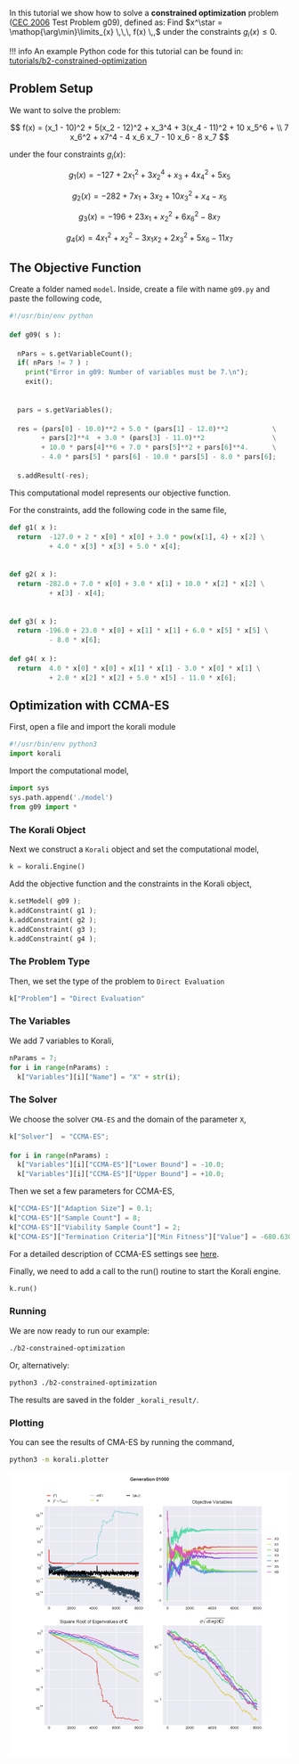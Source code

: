 

In this tutorial we show how to solve a **constrained optimization** problem ([CEC 2006](http://web.mysites.ntu.edu.sg/epnsugan/PublicSite/Shared%20Documents/CEC-2006/technical_report.pdf) Test Problem g09), defined as: Find $x^\star = \mathop{\arg\min}\limits_{x}  \,\,\, f(x) \,,$ under the constraints $g_i(x) \leq 0.$


!!! info
	An example Python code for this tutorial can be found in:
	[tutorials/b2-constrained-optimization](https://github.com/cselab/skorali/blob/master/tutorials/b2-constrained-optimization)


## Problem Setup

We want to solve the problem:

$$ f(x) = (x_1 - 10)^2 + 5(x_2 - 12)^2 + x_3^4  + 3(x_4 - 11)^2 + 10 x_5^6 + \\
7 x_6^2 + x7^4 - 4 x_6 x_7 - 10  x_6 - 8 x_7 $$

under the four constraints $g_i(x)$:

$$
g_1(x) = -127 + 2x_1^2 + 3 x_2^4 + x_3 + 4x_4^2 + 5x_5
$$

$$
g_2(x) = -282 + 7x_1 + 3x_2 + 10x_3^2 + x_4 - x_5
$$

$$
g_3(x) = -196 + 23 x_1 + x_2^2 + 6x_6^2 - 8x_7
$$

$$
g_4(x) = 4x_1^2 + x_2^2 - 3x_1x_2 + 2x_3^2 + 5x_6 - 11x_7
$$


##  The Objective Function

Create a folder named `model`. Inside, create a file with name `g09.py` and paste the following code,
```python
#!/usr/bin/env python

def g09( s ):

  nPars = s.getVariableCount();
  if( nPars != 7 ) :
    print("Error in g09: Number of variables must be 7.\n");
    exit();


  pars = s.getVariables();

  res = (pars[0] - 10.0)**2 + 5.0 * (pars[1] - 12.0)**2           \
        + pars[2]**4  + 3.0 * (pars[3] - 11.0)**2                 \
        + 10.0 * pars[4]**6 + 7.0 * pars[5]**2 + pars[6]**4.      \
        - 4.0 * pars[5] * pars[6] - 10.0 * pars[5] - 8.0 * pars[6];

  s.addResult(-res);
```
This computational model represents our objective function.

For the constraints, add the following code in the same file,
```python
def g1( x ):
  return  -127.0 + 2 * x[0] * x[0] + 3.0 * pow(x[1], 4) + x[2] \
          + 4.0 * x[3] * x[3] + 5.0 * x[4];


def g2( x ):
  return -282.0 + 7.0 * x[0] + 3.0 * x[1] + 10.0 * x[2] * x[2] \
          + x[3] - x[4];


def g3( x ):
  return -196.0 + 23.0 * x[0] + x[1] * x[1] + 6.0 * x[5] * x[5] \
          - 8.0 * x[6];

def g4( x ):
  return  4.0 * x[0] * x[0] + x[1] * x[1] - 3.0 * x[0] * x[1] \
          + 2.0 * x[2] * x[2] + 5.0 * x[5] - 11.0 * x[6];
```

## Optimization with CCMA-ES

First, open a file and import the korali module
```python
#!/usr/bin/env python3
import korali
```
Import the computational model,
```python
import sys
sys.path.append('./model')
from g09 import *
```

###  The Korali Object

Next we construct a `Korali` object and set the computational model,
```python
k = korali.Engine()
```

Add the objective function and the constraints in the Korali object,
```python
k.setModel( g09 );
k.addConstraint( g1 );
k.addConstraint( g2 );
k.addConstraint( g3 );
k.addConstraint( g4 );
```


###  The Problem Type
Then, we set the type of the problem to `Direct Evaluation`
```python
k["Problem"] = "Direct Evaluation"
```


###  The Variables
We add 7 variables to Korali,
```python
nParams = 7;
for i in range(nParams) :
  k["Variables"][i]["Name"] = "X" + str(i);
```


###  The Solver
We choose the solver `CMA-ES` and the domain of the parameter `X`,

```python
k["Solver"]  = "CCMA-ES";

for i in range(nParams) :
  k["Variables"][i]["CCMA-ES"]["Lower Bound"] = -10.0;
  k["Variables"][i]["CCMA-ES"]["Upper Bound"] = +10.0;
```

Then we set a few parameters for CCMA-ES,
```python
k["CCMA-ES"]["Adaption Size"] = 0.1;
k["CCMA-ES"]["Sample Count"] = 8;
k["CCMA-ES"]["Viability Sample Count"] = 2;
k["CCMA-ES"]["Termination Criteria"]["Min Fitness"]["Value"] = -680.630057374402 - 1e-4;
```
For a detailed description of CCMA-ES settings see [here](../../usage/solvers/optimizers/ccmaes.md).

Finally, we need to add a call to the run() routine to start the Korali engine.

```python
k.run()
```

###  Running

We are now ready to run our example:

```bash
./b2-constrained-optimization
```

Or, alternatively:

```bash
python3 ./b2-constrained-optimization
```

The results are saved in the folder `_korali_result/`.

###  Plotting

You can see the results of CMA-ES by running the command,
```sh
python3 -m korali.plotter
```

![figure](ccmaes.png)
